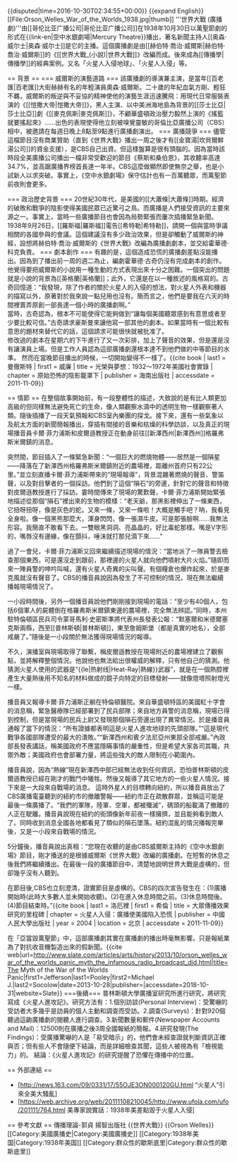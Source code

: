 {{disputed|time=2016-10-30T02:34:55+00:00}}
{{expand English}}
[[File:Orson_Welles_War_of_the_Worlds_1938.jpg|thumb]]
'''世界大戰 (廣播劇)'''由[[哥伦比亚广播公司|哥伦比亚广播公司]]在1938年10月30日以萬聖節劇的形式在{{link-en|空中水銀劇場|Mercury Theatre}}播出，著名新聞主持人[[奥森·威尔士|奥森·威尔士]]是它的主播。這個廣播劇是由[[赫伯特·喬治·威爾斯|赫伯特·喬治·威爾斯]]的《[[世界大戰_(小說)|世界大戰]]》改編而成。後來成為[[傳播學|傳播學]]的經典案例。又名「火星人入侵地球」、「火星人入侵」等。

== 背景 ==
=== 威爾斯的演藝道路 === 
該廣播劇的導演兼主演，是當年[[百老匯|百老匯]]大街赫赫有名的年輕演員奧森·威爾斯。二十歲的年紀血氣方剛、輕狂不羈，威爾斯的叛逆與不妥協的精神使他的演藝生涯迅速騰飛：用現代日常服裝表演的《[[愷撒大帝|愷撒大帝]]》，黑人主演、以中美洲海地島為背景的[[莎士比亞|莎士比亞]]劇《[[麥克佩斯|麥克佩斯]]》，不顧華盛頓政治壓力毅然上演的《搖籃就要搖起來》……出色的表現使得他立刻被嗅覺靈敏的哥倫比亞廣播公司（CBS）相中，被邀請在每週日晚上8點至9點進行廣播劇演出。
=== 廣播競爭 ===
儘管這檔節目沒有商業贊助（直到《世界大戰》播出一周之後才有[[金寶湯|坎貝爾鮮湯公司]]的資金支援），是CBS自己出資。但這樣盤算是很有頭腦的。因為當時該時段全美廣播公司播出一檔非常受歡迎的節目《蔡斯和桑伯恩》，其收聽率高達34.7%，並高踞廣播界榜首長達一年半。CBS這麼做顯然即使無奈之舉，也是小試新人以求突破。事實上，《空中水銀劇場》保守估計也有一百萬聽眾，而萬聖節前夜則會更多。

=== 政治歷史背景 ===
20世紀30年代，是美國的[[大蕭條|大蕭條]]時期。經濟的破敗和戰爭的陰影使得美國民眾已近驚弓之鳥。而廣播是人們接受資訊的主要來源之一。事實上，當時一些廣播節目也會因為局勢緊張而屢次插播緊急新聞。
1938年9月26日，[[羅斯福|羅斯福]]電告[[希特勒|希特勒]]，請開一個與當時爭議相關的各國參與的會議。這個建議沒有多少政治效果，但是卻觸動了威爾斯的神經，設想將赫伯特·喬治·威爾斯的《世界大戰》改編為廣播劇劇本，並交給霍華德·科克負責。
=== 劇本創作 ===
有趣的是，這個造成恐慌的廣播劇差點沒能播出。因為到了播出前一周的週二為止，編劇霍華德·古奇仍沒有完成劇本的創作。他覺得要把威爾斯的小說用一種生動的方式表現出來十分之困難。一個突出的問題就是小說的背景為[[英格蘭|英格蘭]]；此外，它還是在以一種敘述的風格寫的。古奇回憶道：“我發現，除了作者的關於火星人的入侵的想法，對火星人外表和機器的描寫以外，原著對於我來說一點兒用也沒有。簡而言之，他們是要我在六天的時間裡賣弄原創一部長達一個小時的廣播劇啊。”<br>
當時，古奇認為，根本不可能使得它能夠做到“讓每個美國聽眾感到有意思或者至少要比較可信。”古奇請求豪斯曼來讓他寫一部其他的劇本。如果當時有一個比較有意思的題材來替代它的話，這個請求可能很快就被批准了。<br>
修改過的劇本在星期六的下午進行了又一次彩排，加上了聲音的效果，但是還是沒有讓演員上場。但是工作人員認為這部廣播劇還根本達不到他們做的中等節目的水準。
然而在當晚節目播出的時候，一切開始變得不一樣了。<ref>{{cite book | last1 = 曼徹斯特 | first1 = 威廉 | title = 光榮與夢想：1932～1972年美國社會實錄 | chapter = 原始恐怖的陰影籠罩下 | publisher = 海南出版社 | accessdate = 2011-11-09}}</ref>

== 情節 ==
在整個故事開始前，有一段整體性的描述，大致說的是有比人類更加高級的但同樣無法避免死亡的生命，像人類觀察水滴中的透明生物一樣觀察著人類。隨後插播了一段天氣預報和CBS室內樂團的探戈。接下來，還有一些氣象以及航太方面的新聞簡報播出，穿插有間接的音樂和枯燥的科學訪談，以及真正的現場播音員卡爾·菲力浦斯和皮爾遜教授正在動身前往[[新澤西州|新澤西州]]格羅弗斯米爾鎮的消息。

突然間，節目插入了一條緊急新聞：“一個巨大的燃燒物體——居然是一個隕星——降落在了新澤西州格羅弗斯米爾鎮附近的農場裡，距離州首府只有22公里。”並立刻直播卡爾·菲力浦斯帶來的“現場報導”，背景混雜著燃燒的聲音、警笛聲，以及對目擊者的一個採訪。他們到了這個“隕石”的旁邊，針對它的聲音和特徵對皮爾遜教授進行了採訪。霎時間傳來了現場的驚歎聲，卡爾·菲力浦斯開始緊張地描述從那個“隕石”裡出來的生物的模樣：“老天爺，那黑影裡伸出了一條東西，它扭呀扭呀，像是灰色的蛇。又來一條，又來一條啦！大概是觸手吧？呐，我看見全身啦。像一個黑熊那麼大，渾身閃閃，像一張濕牛皮。可是那張臉啊……我無法形容。我簡直不敢看下去。一雙眼黑洞洞、亮晶晶的，好比毒蛇那樣。嘴是V字形的，嘴唇沒有邊緣，像在顫抖，唾沫就打那兒滴下來……”

過了一會兒，卡爾·菲力浦斯又回來繼續描述現場的情況：“當地派了一隊員警去檢查那個東西，可是還沒走到跟前，那裡邊的火星人就向他們噴射大片火焰。”隨即而來一陣員警的呻吟叫喊，還有火星人奇異的尖叫聲。有個糧倉也爆炸起來，於是麥克風就沒有聲音了。CBS的播音員說因為發生了不可控制的情況，現在無法繼續播報現場情況了。

一小段時間後，另外一個播音員說他們剛剛接到現場的電話：“至少有40個人，包括6個軍人的屍體倒在格羅弗斯米爾鎮東邊的農場裡，完全無法辨認。”同時，本州駐特倫頓區民兵司令蒙哥馬利·史密斯準將代表州長發表公報：“默塞爾和米德爾塞克斯兩縣，西至[[普林斯頓|普林斯頓]]，東至詹姆斯堡（都是真實的地名），全部戒嚴了。”隨後是一小段關於無法獲得現場情況的報導。

不久，演播室與現場取得了聯繫，稱皮爾遜教授在現場附近的農場裡建立了觀察點，並將解釋整個情況。他說他也無法給出很權威的解釋，只有他自己的猜測。他猜測火星人使用的武器是“{{le|热射线|Heat-Ray|熱線}}武器”，就是在一個熱腔裡產生大量熱後用不知名的材料做成的鏡子向特定的目標發射——就像燈塔照射燈光一樣。

播音員又報導卡爾·菲力浦斯正躺在特倫頓醫院。來自華盛頓特區的美國紅十字會的消息稱，緊急醫療隊已經部署到了民兵部隊；來自地方員警的消息稱，現場已得到控制，但是當現場的民兵上尉又發現那個隕石旁邊出現了異常情況。於是播音員通報了當下的情況：“所有證據都表明這是火星人進攻地球的先頭部隊。”“這是現代戰爭各國部隊遭受的最大的潰敗。”“新澤西州和賓夕法尼亞州東部全部戒嚴。”內政部長發表講話，稱美國政府不應當隱瞞事情的嚴重性，但是希望大家各司其職，共禦外敵；美國政府也會部署力量，將這些強大的敵人限制在小範圍內。

播音員說，因為“熱線”現在新澤西中部已經無法收到任何資訊，恐怕普林斯頓的皮爾遜教授已經在剛才的戰鬥中犧牲。然後又報導了其它地方的一些火星人情況。接下來是一大段來自戰場的消息。
這時外星人的目標轉向紐約，所以播音員放出了CBS廣播電臺聽到的紐約市的撤離警報——紐約市正在疏散群眾，並稱這可能是最後一條廣播了。“我們的軍隊，陸軍、空軍，都被殲滅”，碼頭的船載滿了撤離的人正在駛離。播音員說現在紐約的街頭像新年前夜一樣擁擠，並且能夠看到敵人了。同時收到消息全國各地都看見了類似的隕石墜落。紐約混亂的情況播報完畢後，又是一小段來自戰場的情況。

5分鐘後，播音員說出真相：“您現在收聽的是由CBS威爾斯主持的《空中水銀劇場》節目，剛才播送的是根據威爾斯《世界大戰》改編的廣播劇。在短暫的休息之後我們將繼續播出。在最後一段的廣播節目中，清楚地說明世界大戰是虛構的，但卻幾乎沒有人聽到。

在節目後,CBS也立刻澄清，證實節目是虛構的。CBS的四次宣告發生在：(1)廣播開始時(此時大多數人並未開始收聽)。(2)在進入休息時間之前。(3)休息時間後。(4)節目結束時。”<ref>{{cite book | last1 = 洛厄裡 | first1 = 希倫 | title = 大眾傳播效果研究的里程碑 | chapter = 火星人入侵：廣播使美國陷入恐慌 | publisher = 中國人民大學出版社 | year = 2004 | location = 北京 | accessdate = 2011-11-09}}</ref>

在「亞當毀萬聖節」中，這部廣播劇其實在廣播劇的播出時毫無影響。只是報紙業為了對抗收音機製造出來的假新聞。<ref>{{cite web|url=http://www.slate.com/articles/arts/history/2013/10/orson_welles_war_of_the_worlds_panic_myth_the_infamous_radio_broadcast_did.html|title=The Myth of the War of the Worlds Panic|first1=Jefferson|last1=Pooley|first2=Michael J.|last2=Socolow|date=2013-10-28|publisher=|accessdate=2018-10-31|website=Slate}}</ref>
===後續===
普林斯頓大學廣播室研究所進行研究，將研究寫成《火星人進攻記》。研究方法有：1.個別訪談(Personal Interview)：受驚嚇的受訪者大多幾乎是訪員的個人主動和調查而受訪。2.調查(Surveys)：針對920個聽過這齣廣播劇的閱聽人進行調查。3.新聞數量和郵件(Newspaper Accounts and Mail)：12500則在廣播之後3周全國報紙的簡報。4.研究發現(The Findings)：受廣播驚嚇的人是「易受暗示」的，他們會未經查證就判斷資訊正確與否；但有些人不會隨便下結論，而是詳細檢查其聞，這些人被視為有「檢視能力」的。
結論：《火星人進攻記》的研究提醒了恐懼在傳播中的位置。

== 外部連結 ==
* [http://news.163.com/09/0331/17/55OJE3ON000120GU.html “火星人”引來全美大騷亂]
* [https://web.archive.org/web/20111108210045/http://www.ufola.com/ufo/201111/764.html 美專家說實話：1938年美差點毀于火星人入侵]

== 參考文獻 ==
<references />
傳播理論-郭貞 揚智出版社
{{世界大戰}}
{{Orson Welles}}
[[Category:美國廣播史|Category:美國廣播史]]
[[Category:1938年美国|Category:1938年美国]]
[[Category:群众性的歇斯底里|Category:群众性的歇斯底里]]